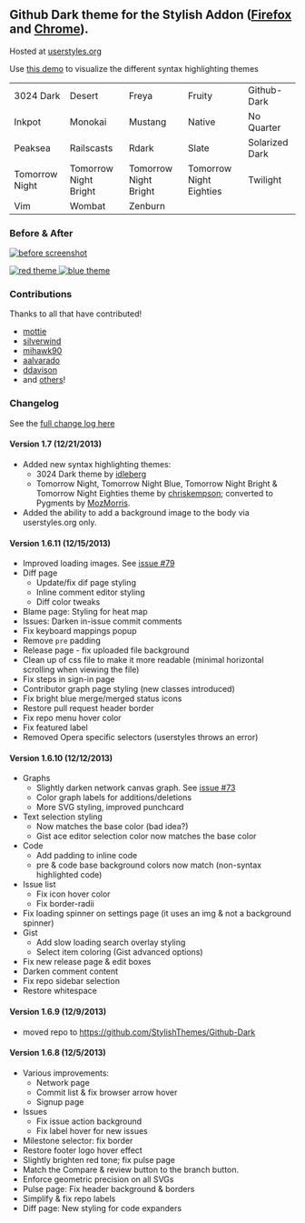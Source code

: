 ## Github Dark theme for the Stylish Addon ([Firefox](https://addons.mozilla.org/en-US/firefox/addon/2108/) and [Chrome](https://chrome.google.com/extensions/detail/fjnbnpbmkenffdnngjfgmeleoegfcffe)).

Hosted at [userstyles.org](http://userstyles.org/styles/37035)

Use [this demo](http://StylishThemes.github.io/Github-Dark/) to visualize the different syntax highlighting themes

<table>
  <tr><td>3024 Dark</td>      <td>Desert</td>                <td>Freya</td>                 <td>Fruity</td>                  <td>Github-Dark</td></tr>
  <tr><td>Inkpot</td>         <td>Monokai</td>               <td>Mustang</td>               <td>Native</td>                  <td>No Quarter</td></tr>
  <tr><td>Peaksea</td>        <td>Railscasts</td>            <td>Rdark</td>                 <td>Slate</td>                   <td>Solarized Dark</td></tr>
  <tr><td>Tomorrow Night</td> <td>Tomorrow Night Bright</td> <td>Tomorrow Night Bright</td> <td>Tomorrow Night Eighties</td> <td>Twilight</td></tr>
  <tr><td>Vim</td>            <td>Wombat</td>                <td>Zenburn</td>               <td></td>                        <td></td></tr>
</table>

### Before & After

 [ ![before screenshot](http://stylishthemes.github.io/Github-Dark/images/before_th.png) ](http://stylishthemes.github.io/Github-Dark/images/before.png)

 [ ![red theme](http://stylishthemes.github.io/Github-Dark/images/after_red_th.png) ](http://stylishthemes.github.io/Github-Dark/images/after_red.png)
 [ ![blue theme](http://stylishthemes.github.io/Github-Dark/images/after_blue_th.png) ](http://stylishthemes.github.io/Github-Dark/images/after_blue.png)
 
### Contributions

Thanks to all that have contributed!

* [mottie](http://github.com/mottie)
* [silverwind](http://github.com/silverwind)
* [mihawk90](http://github.com/mihawk90)
* [aalvarado](http://github.com/aalvarado)
* [ddavison](http://github.com/ddavison)
* and [others](https://github.com/StylishThemes/Github-Dark/graphs/contributors)!

### **Changelog**

See the [full change log here](https://github.com/StylishThemes/Github-Dark/wiki)

#### Version 1.7 (12/21/2013)

* Added new syntax highlighting themes:
  * 3024 Dark theme by [idleberg](http://github.com/idleberg)
  * Tomorrow Night, Tomorrow Night Blue, Tomorrow Night Bright &amp; Tomorrow Night Eighties theme by [chriskempson](https://github.com/chriskempson/tomorrow-theme); converted to Pygments by [MozMorris](https://github.com/MozMorris/tomorrow-pygments).
* Added the ability to add a background image to the body via userstyles.org only.

#### Version 1.6.11 (12/15/2013)

* Improved loading images. See [issue #79](https://github.com/StylishThemes/Github-Dark/issues/79)
* Diff page
  * Update/fix dif page styling
  * Inline comment editor styling
  * Diff color tweaks
* Blame page: Styling for heat map
* Issues: Darken in-issue commit comments
* Fix keyboard mappings popup
* Remove `pre` padding
* Release page - fix uploaded file background
* Clean up of css file to make it more readable (minimal horizontal scrolling when viewing the file)
* Fix steps in sign-in page
* Contributor graph page styling (new classes introduced)
* Fix bright blue merge/merged status icons
* Restore pull request header border
* Fix repo menu hover color
* Fix featured label
* Removed Opera specific selectors (userstyles throws an error)

#### Version 1.6.10 (12/12/2013)

* Graphs
  * Slightly darken network canvas graph. See [issue #73](https://github.com/StylishThemes/Github-Dark/issues/73)
  * Color graph labels for additions/deletions
  * More SVG styling, improved punchcard
* Text selection styling
  * Now matches the base color (bad idea?)
  * Gist ace editor selection color now matches the base color
* Code
  * Add padding to inline code
  * pre & code base background colors now match (non-syntax highlighted code)
* Issue list
  * Fix icon hover color
  * Fix border-radii
* Fix loading spinner on settings page (it uses an img & not a background spinner)
* Gist
  * Add slow loading search overlay styling
  * Select item coloring (Gist advanced options)
* Fix new release page & edit boxes
* Darken comment content
* Fix repo sidebar selection
* Restore whitespace

#### Version 1.6.9 (12/9/2013)

* moved repo to https://github.com/StylishThemes/Github-Dark

#### Version 1.6.8 (12/5/2013)

* Various improvements:
  * Network page
  * Commit list & fix browser arrow hover
  * Signup page
* Issues
  * Fix issue action background
  * Fix label hover for new issues
* Milestone selector: fix border
* Restore footer logo hover effect
* Slightly brighten red tone; fix pulse page
* Match the Compare & review button to the branch button.
* Enforce geometric precision on all SVGs
* Pulse page: Fix header background & borders
* Simplify & fix repo labels
* Diff page: New styling for code expanders
